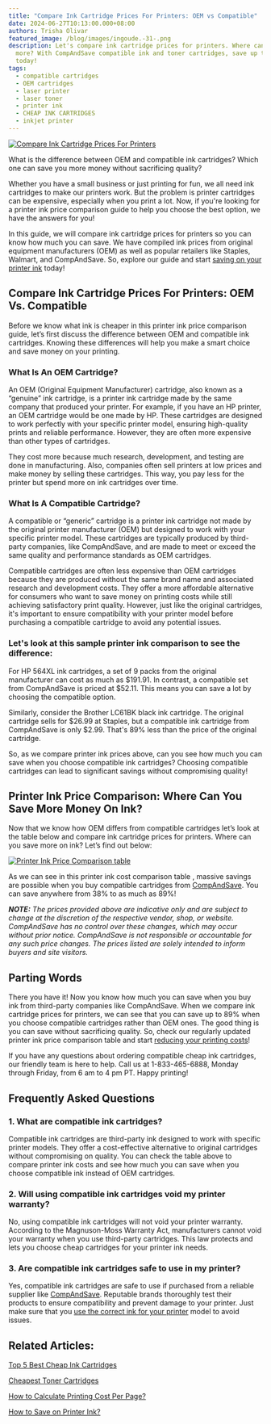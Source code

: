 ```yaml
---
title: "Compare Ink Cartridge Prices For Printers: OEM vs Compatible"
date: 2024-06-27T10:13:00.000+08:00
authors: Trisha Olivar
featured_image: /blog/images/ingoude.-31-.png
description: Let's compare ink cartridge prices for printers. Where can you save
  more? With CompAndSave compatible ink and toner cartridges, save up to 89%
  today!
tags:
  - compatible cartridges
  - OEM cartridges
  - laser printer
  - laser toner
  - printer ink
  - CHEAP INK CARTRIDGES
  - inkjet printer
---
```

[![Compare Ink Cartridge Prices For Printers](/blog/images/ingoude.-31-.png "Compare Ink Cartridge Prices For Printers")](/blog/images/ingoude.-31-.png)

What is the difference between OEM and compatible ink cartridges? Which one can save you more money without sacrificing quality?

Whether you have a small business or just printing for fun, we all need ink cartridges to make our printers work. But the problem is printer cartridges can be expensive, especially when you print a lot. Now, if you're looking for a printer ink price comparison guide to help you choose the best option, we have the answers for you!

In this guide, we will compare ink cartridge prices for printers so you can know how much you can save. We have compiled ink prices from original equipment manufacturers (OEM) as well as popular retailers like Staples, Walmart, and CompAndSave. So, explore our guide and start [saving on your printer ink](https://www.compandsave.com/top-10-tips-on-how-to-save-on-printer-ink) today!

## Compare Ink Cartridge Prices For Printers: OEM Vs. Compatible

Before we know what ink is cheaper in this printer ink price comparison guide, let’s first discuss the difference between OEM and compatible ink cartridges. Knowing these differences will help you make a smart choice and save money on your printing.

### What Is An OEM Cartridge?

An OEM (Original Equipment Manufacturer) cartridge, also known as a “genuine” ink cartridge, is a printer ink cartridge made by the same company that produced your printer. For example, if you have an HP printer, an OEM cartridge would be one made by HP. These cartridges are designed to work perfectly with your specific printer model, ensuring high-quality prints and reliable performance. However, they are often more expensive than other types of cartridges.

They cost more because much research, development, and testing are done in manufacturing. Also, companies often sell printers at low prices and make money by selling these cartridges. This way, you pay less for the printer but spend more on ink cartridges over time.

### What Is A Compatible Cartridge?

A compatible or “generic” cartridge is a printer ink cartridge not made by the original printer manufacturer (OEM) but designed to work with your specific printer model. These cartridges are typically produced by third-party companies, like CompAndSave, and are made to meet or exceed the same quality and performance standards as OEM cartridges.

Compatible cartridges are often less expensive than OEM cartridges because they are produced without the same brand name and associated research and development costs. They offer a more affordable alternative for consumers who want to save money on printing costs while still achieving satisfactory print quality. However, just like the original cartridges, it's important to ensure compatibility with your printer model before purchasing a compatible cartridge to avoid any potential issues.

### Let's look at this sample printer ink comparison to see the difference:

For HP 564XL ink cartridges, a set of 9 packs from the original manufacturer can cost as much as $191.91. In contrast, a compatible set from CompAndSave is priced at $52.11. This means you can save a lot by choosing the compatible option.

Similarly, consider the Brother LC61BK black ink cartridge. The original cartridge sells for $26.99 at Staples, but a compatible ink cartridge from CompAndSave is only $2.99. That's 89% less than the price of the original cartridge.

So, as we compare printer ink prices above, can you see how much you can save when you choose compatible ink cartridges? Choosing compatible cartridges can lead to significant savings without compromising quality!

## Printer Ink Price Comparison: Where Can You Save More Money On Ink?

Now that we know how OEM differs from compatible cartridges let’s look at the table below and compare ink cartridge prices for printers. Where can you save more on ink? Let’s find out below:

[![Printer Ink Price Comparison table](/blog/images/screenshot-2024-06-27-at-9.49.24 am.png "Printer Ink Price Comparison Table")](/blog/images/screenshot-2024-06-27-at-9.49.24 am.png)

As we can see in this printer ink cost comparison table , massive savings are possible when you buy compatible cartridges from [CompAndSave](https://www.compandsave.com/). You can save anywhere from 38% to as much as 89%!

***NOTE:** The prices provided above are indicative only and are subject to change at the discretion of the respective vendor, shop, or website. CompAndSave has no control over these changes, which may occur without prior notice. CompAndSave is not responsible or accountable for any such price changes. The prices listed are solely intended to inform buyers and site visitors.*

## Parting Words

There you have it! Now you know how much you can save when you buy ink from third-party companies like CompAndSave. When we compare ink cartridge prices for printers, we can see that you can save up to 89% when you choose compatible cartridges rather than OEM ones. The good thing is you can save without sacrificing quality. So, check our regularly updated printer ink price comparison table and start [reducing your printing costs](https://www.compandsave.com/how-to-reduce-printing-costs)!

If you have any questions about ordering compatible cheap ink cartridges, our friendly team is here to help. Call us at 1-833-465-6888, Monday through Friday, from 6 am to 4 pm PT. Happy printing!

## Frequently Asked Questions

### 1. What are compatible ink cartridges?

Compatible ink cartridges are third-party ink designed to work with specific printer models. They offer a cost-effective alternative to original cartridges without compromising on quality. You can check the table above to compare printer ink costs and see how much you can save when you choose compatible ink instead of OEM cartridges.

### 2. Will using compatible ink cartridges void my printer warranty?

No, using compatible ink cartridges will not void your printer warranty. According to the Magnuson-Moss Warranty Act, manufacturers cannot void your warranty when you use third-party cartridges. This law protects and lets you choose cheap cartridges for your printer ink needs.

### 3. Are compatible ink cartridges safe to use in my printer?

Yes, compatible ink cartridges are safe to use if purchased from a reliable supplier like [CompAndSave](https://www.compandsave.com/). Reputable brands thoroughly test their products to ensure compatibility and prevent damage to your printer. Just make sure that you [use the correct ink for your printer](https://www.compandsave.com/what-ink-does-my-printer-use) model to avoid issues.

## Related Articles:

[Top 5 Best Cheap Ink Cartridges](https://www.compandsave.com/top-5-best-cheap-printer-ink-cartridges)

[Cheapest Toner Cartridges](https://www.compandsave.com/top-5-cheap-toner-cartridges)

[How to Calculate Printing Cost Per Page?](https://www.compandsave.com/how-to-calculate-printing-cost-per-page)

[How to Save on Printer Ink?](https://www.compandsave.com/top-10-tips-on-how-to-save-on-printer-ink)
